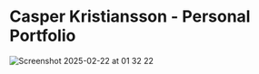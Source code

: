 # Casper Kristiansson - Personal Portfolio
![Screenshot 2025-02-22 at 01 32 22](https://github.com/user-attachments/assets/786b8908-7acf-4d20-b723-94a4f78ece93)
